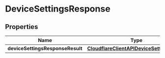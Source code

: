 # DeviceSettingsResponse

## Properties
Name | Type | Description | Notes
------------ | ------------- | ------------- | -------------
**deviceSettingsResponseResult** | [**CloudflareClientAPIDeviceSettingsPolicy**](CloudflareClientAPIDeviceSettingsPolicy.md) |  |  [optional]
